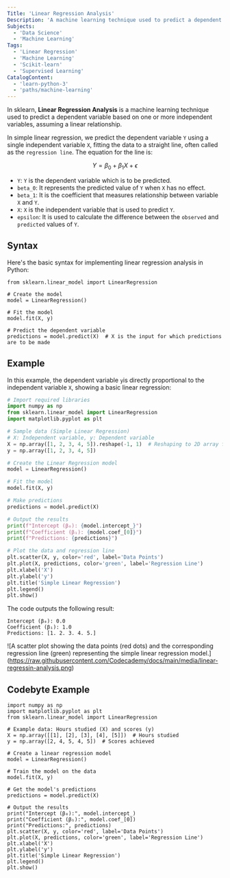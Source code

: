 ```yaml
---
Title: 'Linear Regression Analysis'
Description: 'A machine learning technique used to predict a dependent variable from one or more independent variables, assuming a linear relationship between them.'
Subjects:
  - 'Data Science'
  - 'Machine Learning'
Tags:
  - 'Linear Regression'
  - 'Machine Learning'
  - 'Scikit-learn'
  - 'Supervised Learning'
CatalogContent:
  - 'learn-python-3'
  - 'paths/machine-learning'
---
```


In sklearn, **Linear Regression Analysis** is a machine learning technique used to predict a dependent variable based on one or more independent variables, assuming a linear relationship.

In simple linear regression, we predict the dependent variable `Y` using a single independent variable `X`, fitting the data to a straight line, often called as the `regression line`. The equation for the line is:

$$
Y = \beta_0 + \beta_1 X + \epsilon
$$

- `Y`: `Y` is the dependent variable which is to be predicted.
- `beta_0`: It represents the predicted value of `Y`
  when `X` has no effect.
- `beta_1`: It is the coefficient that measures relationship between variable `X` and `Y`.
- `X`: `X` is the independent variable that is used to predict `Y`.
- `epsilon`: It is used to calculate the difference between the `observed` and `predicted` values of `Y`.

## Syntax

Here's the basic syntax for implementing linear regression analysis in Python:

```pseudo
from sklearn.linear_model import LinearRegression

# Create the model
model = LinearRegression()

# Fit the model
model.fit(X, y)

# Predict the dependent variable
predictions = model.predict(X)  # X is the input for which predictions are to be made
```

## Example

In this example, the dependent variable `y`is directly proportional to the independent variable `X`, showing a basic linear regression:

```py
# Import required libraries
import numpy as np
from sklearn.linear_model import LinearRegression
import matplotlib.pyplot as plt

# Sample data (Simple Linear Regression)
# X: Independent variable, y: Dependent variable
X = np.array([1, 2, 3, 4, 5]).reshape(-1, 1)  # Reshaping to 2D array for sklearn
y = np.array([1, 2, 3, 4, 5])

# Create the Linear Regression model
model = LinearRegression()

# Fit the model
model.fit(X, y)

# Make predictions
predictions = model.predict(X)

# Output the results
print(f"Intercept (β₀): {model.intercept_}")
print(f"Coefficient (β₁): {model.coef_[0]}")
print(f"Predictions: {predictions}")

# Plot the data and regression line
plt.scatter(X, y, color='red', label='Data Points')
plt.plot(X, predictions, color='green', label='Regression Line')
plt.xlabel('X')
plt.ylabel('y')
plt.title('Simple Linear Regression')
plt.legend()
plt.show()
```

The code outputs the following result:

```shell
Intercept (β₀): 0.0
Coefficient (β₁): 1.0
Predictions: [1. 2. 3. 4. 5.]
```

![A scatter plot showing the data points (red dots) and the corresponding regression line (green) representing the simple linear regression model.]
(https://raw.githubusercontent.com/Codecademy/docs/main/media/linear-regressin-analysis.png)

## Codebyte Example

```codebyte/python
import numpy as np
import matplotlib.pyplot as plt
from sklearn.linear_model import LinearRegression

# Example data: Hours studied (X) and scores (y)
X = np.array([[1], [2], [3], [4], [5]])  # Hours studied
y = np.array([2, 4, 5, 4, 5])  # Scores achieved

# Create a linear regression model
model = LinearRegression()

# Train the model on the data
model.fit(X, y)

# Get the model's predictions
predictions = model.predict(X)

# Output the results
print("Intercept (β₀):", model.intercept_)
print("Coefficient (β₁):", model.coef_[0])
print("Predictions:", predictions)
plt.scatter(X, y, color='red', label='Data Points')
plt.plot(X, predictions, color='green', label='Regression Line')
plt.xlabel('X')
plt.ylabel('y')
plt.title('Simple Linear Regression')
plt.legend()
plt.show()

```
